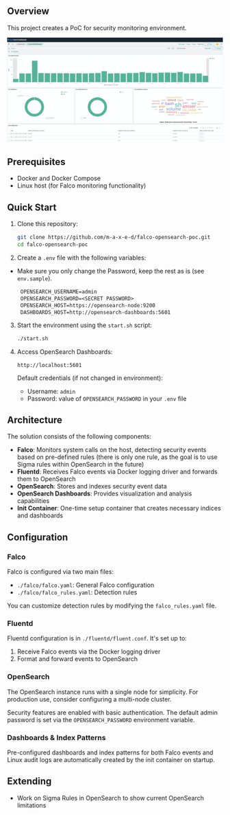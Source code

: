 ## Overview

This project creates a PoC for security monitoring environment.

![Dashboard View](images/image.png)

## Prerequisites

- Docker and Docker Compose
- Linux host (for Falco monitoring functionality)

## Quick Start

1. Clone this repository:
   ```bash
   git clone https://github.com/m-a-x-e-d/falco-opensearch-poc.git
   cd falco-opensearch-poc
   ```

2. Create a `.env` file with the following variables:
* Make sure you only change the Password, keep the rest as is (see `env.sample`).
   ```
    OPENSEARCH_USERNAME=admin
    OPENSEARCH_PASSWORD=<SECRET PASSWORD>
    OPENSEARCH_HOST=https://opensearch-node:9200
    DASHBOARDS_HOST=http://opensearch-dashboards:5601
   ```

3. Start the environment using the `start.sh` script:
   ```bash
   ./start.sh
   ```

4. Access OpenSearch Dashboards:
   ```
   http://localhost:5601
   ```
   Default credentials (if not changed in environment):
   - Username: `admin`
   - Password: value of `OPENSEARCH_PASSWORD` in your `.env` file

## Architecture

The solution consists of the following components:

- **Falco**: Monitors system calls on the host, detecting security events based on pre-defined rules (there is only one rule, as the goal is to use Sigma rules within OpenSearch in the future)
- **Fluentd**: Receives Falco events via Docker logging driver and forwards them to OpenSearch
- **OpenSearch**: Stores and indexes security event data
- **OpenSearch Dashboards**: Provides visualization and analysis capabilities
- **Init Container**: One-time setup container that creates necessary indices and dashboards

## Configuration

### Falco

Falco is configured via two main files:
- `./falco/falco.yaml`: General Falco configuration
- `./falco/falco_rules.yaml`: Detection rules

You can customize detection rules by modifying the `falco_rules.yaml` file.

### Fluentd

Fluentd configuration is in `./fluentd/fluent.conf`. It's set up to:
1. Receive Falco events via the Docker logging driver
2. Format and forward events to OpenSearch

### OpenSearch

The OpenSearch instance runs with a single node for simplicity. For production use, consider configuring a multi-node cluster.

Security features are enabled with basic authentication. The default admin password is set via the `OPENSEARCH_PASSWORD` environment variable.

### Dashboards & Index Patterns

Pre-configured dashboards and index patterns for both Falco events and Linux audit logs are automatically created by the init container on startup.


## Extending
- Work on Sigma Rules in OpenSearch to show current OpenSearch limitations